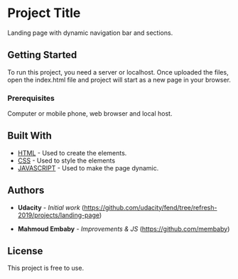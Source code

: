 # Project Title

Landing page with dynamic navigation bar and sections.

## Getting Started

To run this project, you need a server or localhost. Once uploaded the files, open the index.html file
and project will start as a new page in your browser.

### Prerequisites

Computer or mobile phone, web browser and local host.

## Built With

- [HTML](https://developer.mozilla.org/en-US/docs/Web/HTML) - Used to create the elements.
- [CSS](https://developer.mozilla.org/en-US/docs/Web/CSS) - Used to style the elements
- [JAVASCRIPT](https://developer.mozilla.org/en-US/docs/Web/JAVASCRIPT) - Used to make the page dynamic.

## Authors

- **Udacity** - _Initial work_ (https://github.com/udacity/fend/tree/refresh-2019/projects/landing-page)

- **Mahmoud Embaby** - _Improvements & JS_ (https://github.com/membaby)

## License

This project is free to use.
